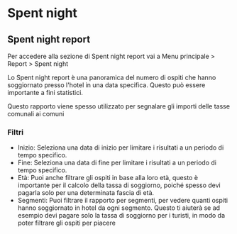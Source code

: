 # Spent night

## Spent night report

Per accedere alla sezione di Spent night report vai a Menu principale > Report > Spent night

Lo Spent night report è una panoramica del numero di ospiti che hanno soggiornato presso l'hotel in una data specifica. Questo può essere importante a fini statistici.

Questo rapporto viene spesso utilizzato per segnalare gli importi delle tasse comunali ai comuni

### Filtri

* Inizio: Seleziona una data di inizio per limitare i risultati a un periodo di tempo specifico.
* Fine: Seleziona una data di fine per limitare i risultati a un periodo di tempo specifico.
* Età: Puoi anche filtrare gli ospiti in base alla loro età, questo è importante per il calcolo della tassa di soggiorno, poiché spesso devi pagarla solo per una determinata fascia di età.
* Segmenti: Puoi filtrare il rapporto per segmenti, per vedere quanti ospiti hanno soggiornato in hotel da ogni segmento. Questo ti aiuterà se ad esempio devi pagare solo la tassa di soggiorno per i turisti, in modo da poter filtrare gli ospiti per piacere
